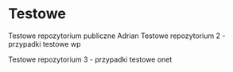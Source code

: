 # Testowe
Testowe repozytorium publiczne Adrian
Testowe repozytorium 2 - przypadki testowe wp

Testowe repozytorium 3 - przypadki testowe onet